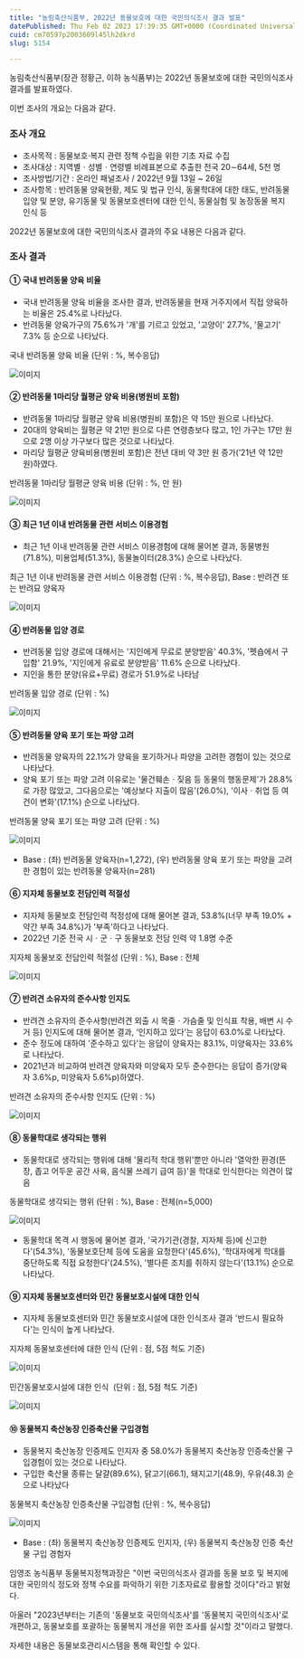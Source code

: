 ```yaml
---
title: "농림축산식품부, 2022년 동물보호에 대한 국민의식조사 결과 발표"
datePublished: Thu Feb 02 2023 17:39:35 GMT+0000 (Coordinated Universal Time)
cuid: cm70597p2003609l45lh2dkrd
slug: 5154

---
```



농림축산식품부(장관 정황근, 이하 농식품부)는 2022년 동물보호에 대한 국민의식조사 결과를 발표하였다.

이번 조사의 개요는 다음과 같다.

### 조사 개요

- 조사목적 : 동물보호·복지 관련 정책 수립을 위한 기초 자료 수집
- 조사대상 : 지역별ㆍ성별ㆍ연령별 비례표본으로 추출한 전국 20∼64세, 5천 명
- 조사방법/기간 : 온라인 패널조사 / 2022년 9월 13일 ~ 26일
- 조사항목 : 반려동물 양육현황, 제도 및 법규 인식, 동물학대에 대한 태도, 반려동물 입양 및 분양, 유기동물 및 동물보호센터에 대한 인식, 동물실험 및 농장동물 복지 인식 등

2022년 동물보호에 대한 국민의식조사 결과의 주요 내용은 다음과 같다.

### 조사 결과

#### ① 국내 반려동물 양육 비율

- 국내 반려동물 양육 비율을 조사한 결과, 반려동물을 현재 거주지에서 직접 양육하는 비율은 25.4%로 나타났다.
- 반려동물 양육가구의 75.6%가 '개'를 기르고 있었고, '고양이' 27.7%, '물고기' 7.3% 등 순으로 나타났다.

국내 반려동물 양육 비율 (단위 : %, 복수응답)

![이미지](https://cdn.hashnode.com/res/hashnode/image/upload/v1739257897231/4b28486a-027b-45b4-a0bf-d97516a7b52d.png)

#### ② 반려동물 1마리당 월평균 양육 비용(병원비 포함)

- 반려동물 1마리당 월평균 양육 비용(병원비 포함)은 약 15만 원으로 나타났다.
- 20대의 양육비는 월평균 약 21만 원으로 다른 연령층보다 많고, 1인 가구는 17만 원으로 2명 이상 가구보다 많은 것으로 나타났다.
- 마리당 월평균 양육비용(병원비 포함)은 전년 대비 약 3만 원 증가(’21년 약 12만 원)하였다.

반려동물 1마리당 월평균 양육 비용 (단위 : %, 만 원)

![이미지](https://cdn.hashnode.com/res/hashnode/image/upload/v1739257898851/43d05f67-e944-44b1-98de-b0d347d7329b.png)

#### ③ 최근 1년 이내 반려동물 관련 서비스 이용경험

- 최근 1년 이내 반려동물 관련 서비스 이용경험에 대해 물어본 결과, 동물병원(71.8%), 미용업체(51.3%), 동물놀이터(28.3%) 순으로 나타났다.

최근 1년 이내 반려동물 관련 서비스 이용경험 (단위 : %, 복수응답), Base : 반려견 또는 반려묘 양육자

![이미지](https://cdn.hashnode.com/res/hashnode/image/upload/v1739257900187/6835be00-4d1a-4d89-8462-c779a16aff4a.png)

#### ④ 반려동물 입양 경로

- 반려동물 입양 경로에 대해서는 '지인에게 무료로 분양받음' 40.3%, '펫숍에서 구입함' 21.9%, '지인에게 유료로 분양받음' 11.6% 순으로 나타났다.
- 지인을 통한 분양(유료+무료) 경로가 51.9%로 나타남

반려동물 입양 경로 (단위 : %)

![이미지](https://cdn.hashnode.com/res/hashnode/image/upload/v1739257901789/82127fc8-2910-4247-85a1-126d43a609b4.png)

#### ⑤ 반려동물 양육 포기 또는 파양 고려

- 반려동물 양육자의 22.1%가 양육을 포기하거나 파양을 고려한 경험이 있는 것으로 나타났다.
- 양육 포기 또는 파양 고려 이유로는 '물건훼손ㆍ짖음 등 동물의 행동문제'가 28.8%로 가장 많았고, 그다음으로는 '예상보다 지출이 많음'(26.0%), '이사ㆍ취업 등 여건이 변화'(17.1%) 순으로 나타났다.

반려동물 양육 포기 또는 파양 고려 (단위 : %)

![이미지](https://cdn.hashnode.com/res/hashnode/image/upload/v1739257903801/d406912d-466f-4e32-a473-2f83243f3295.png)

* Base : (좌) 반려동물 양육자(n=1,272), (우) 반려동물 양육 포기 또는 파양을 고려한 경험이 있는 반려동물 양육자(n=281)

#### ⑥ 지자체 동물보호 전담인력 적절성

- 지자체 동물보호 전담인력 적정성에 대해 물어본 결과, 53.8%(너무 부족 19.0% + 약간 부족 34.8%)가 '부족'하다고 나타났다.
- 2022년 기준 전국 시ㆍ군ㆍ구 동물보호 전담 인력 약 1.8명 수준

지자체 동물보호 전담인력 적절성 (단위 : %), Base : 전체

![이미지](https://cdn.hashnode.com/res/hashnode/image/upload/v1739257905487/498697b6-64a2-4461-92a0-39908af46af0.png)

#### ⑦ 반려견 소유자의 준수사항 인지도

- 반려견 소유자의 준수사항(반려견 외출 시 목줄ㆍ가슴줄 및 인식표 착용, 배변 시 수거 등) 인지도에 대해 물어본 결과, ‘인지하고 있다’는 응답이 63.0%로 나타났다.
- 준수 정도에 대하여 '준수하고 있다'는 응답이 양육자는 83.1%, 미양육자는 33.6%로 나타났다.
- 2021년과 비교하여 반려견 양육자와 미양육자 모두 준수한다는 응답이 증가(양육자 3.6%p, 미양육자 5.6%p)하였다.

반려견 소유자의 준수사항 인지도 (단위 : %)

![이미지](https://cdn.hashnode.com/res/hashnode/image/upload/v1739257907511/6db6d222-47df-4b2d-a797-1d15ddb2b546.png)

#### ⑧ 동물학대로 생각되는 행위

- 동물학대로 생각되는 행위에 대해 '물리적 학대 행위'뿐만 아니라 '열악한 환경(뜬장, 좁고 어두운 공간 사육, 음식물 쓰레기 급여 등)'을 학대로 인식한다는 의견이 많음

동물학대로 생각되는 행위 (단위 : %), Base : 전체(n=5,000)

![이미지](https://cdn.hashnode.com/res/hashnode/image/upload/v1739257909052/215133e8-b762-4b45-a720-0dc7d05454f8.png)

- 동물학대 목격 시 행동에 물어본 결과, '국가기관(경찰, 지자체 등)에 신고한다'(54.3%), '동물보호단체 등에 도움을 요청한다'(45.6%), '학대자에게 학대를 중단하도록 직접 요청한다'(24.5%), '별다른 조치를 취하지 않는다'(13.1%) 순으로 나타났다.

#### ⑨ 지자체 동물보호센터와 민간 동물보호시설에 대한 인식

- 지자체 동물보호센터와 민간 동물보호시설에 대한 인식조사 결과 '반드시 필요하다'는 인식이 높게 나타났다.

지자체 동물보호센터에 대한 인식 (단위 : 점, 5점 척도 기준)

![이미지](https://cdn.hashnode.com/res/hashnode/image/upload/v1739257910726/b5d8c854-866f-4204-99aa-c2a00cbe226e.png)

민간동물보호시설에 대한 인식  (단위 : 점, 5점 척도 기준)

![이미지](https://cdn.hashnode.com/res/hashnode/image/upload/v1739257912132/583bd82c-9658-40f8-ba36-98f4219c431d.png)

#### ⑩ 동물복지 축산농장 인증축산물 구입경험

- 동물복지 축산농장 인증제도 인지자 중 58.0%가 동물복지 축산농장 인증축산물 구입경험이 있는 것으로 나타났다.
- 구입한 축산물 종류는 달걀(89.6%), 닭고기(66.1), 돼지고기(48.9), 우유(48.3) 순으로 나타났다

동물복지 축산농장 인증축산물 구입경험 (단위 : %, 복수응답)

![이미지](https://cdn.hashnode.com/res/hashnode/image/upload/v1739257913411/e402cd82-a075-4c58-95f2-03f626733295.png)

* Base : (좌) 동물복지 축산농장 인증제도 인지자, (우) 동물복지 축산농장 인증 축산물 구입 경험자

임영조 농식품부 동물복지정책과장은 "이번 국민의식조사 결과를 동물 보호 및 복지에 대한 국민의식 정도와 정책 수요를 파악하기 위한 기초자료로 활용할 것이다"라고 밝혔다.

아울러 "2023년부터는 기존의 '동물보호 국민의식조사'를 '동물복지 국민의식조사'로 개편하고, 동물보호를 포괄하는 동물복지 개선을 위한 조사를 실시할 것"이라고 말했다.

자세한 내용은 동물보호관리시스템을 통해 확인할 수 있다.